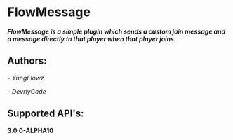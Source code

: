 # FlowMessage
***FlowMessage is a simple plugin which sends a custom join message and a message directly to that player when that player joins.***

## Authors:

*- YungFlowz*

*- DevrlyCode*

## Supported API's:

**3.0.0-ALPHA10**
